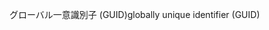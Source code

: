 <span data-ttu-id="bbfe9-101">グローバル一意識別子 (GUID)</span><span class="sxs-lookup"><span data-stu-id="bbfe9-101">globally unique identifier (GUID)</span></span>